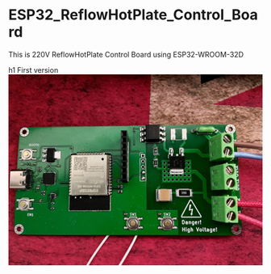 # ESP32_ReflowHotPlate_Control_Board
This is 220V ReflowHotPlate Control Board using ESP32-WROOM-32D

h1 First version
![1](./imgs/IMG_0812.jpeg)


